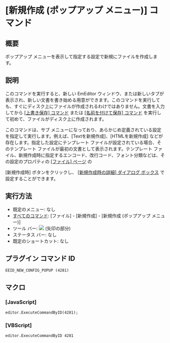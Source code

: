 # \[新規作成 (ポップアップ メニュー)\] コマンド

## 概要

ポップアップ メニューを表示して指定する設定で新規にファイルを作成します。

## 説明

このコマンドを実行すると、新しい EmEditor
ウィンドウ、または新しいタブが表示され、新しい文書を書き始める用意ができます。このコマンドを実行しても、すぐにディスク上にファイルが作成されるわけではありません。文書を入力してから
[\[上書き保存\] コマンド](file_save) または [\[名前を付けて保存\] コマンド](file_save_as) を実行して初めて、ファイルがディスク上に作成されます。

このコマンドは、サブ メニューになっており、あらかじめ定義されている設定を指定して実行します。例えば、\[Textを新規作成\]、\[HTMLを新規作成\]
などが存在します。指定した設定にテンプレート ファイルが設定されている場合、そのテンプレート ファイルが最初の文書として表示されます。テンプレート
ファイル、新規作成時に指定するエンコード、改行コード、フォント分類などは、その設定のプロパティの
[\[ファイル\] ページ](../../dlg/properties/file/index) の

\[新規作成時\] ボタンをクリックし、 [\[新規作成時の詳細\] ダイアログ ボックス](../../dlg/properties/file/new_details/index) で設定することができます。

## 実行方法

- 既定のメニュー: なし
- [すべてのコマンド](../../glossary/allcommands): \[ファイル\] \- \[新規作成\] \- \[新規作成 (ポップアップ メニュー)\]
- ツール バー: ![](../../images/filenew..png) (矢印の部分)
- ステータス バー: なし
- 既定のショートカット: なし

## プラグイン コマンド ID

```
EEID_NEW_CONFIG_POPUP (4281)
```

## マクロ

### \[JavaScript\]

```
editor.ExecuteCommandByID(4281);
```

### \[VBScript\]

```
editor.ExecuteCommandByID 4281
```
